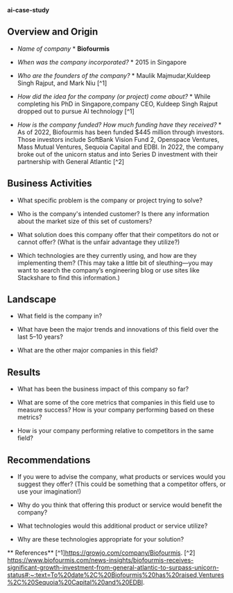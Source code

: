 **ai-case-study**

## Overview and Origin

* *Name of company* * **Biofourmis**

* *When was the company incorporated?* * 2015 in Singapore 

* *Who are the founders of the company?* * Maulik Majmudar,Kuldeep Singh Rajput, and Mark Niu [^1]

* *How did the idea for the company (or project) come about?* * While completing his PhD in Singapore,company CEO, Kuldeep Singh Rajput dropped out to pursue AI technology [^1]
  
* *How is the company funded? How much funding have they received?* * As of 2022, Biofourmis has been funded $445 million through investors. Those investors include SoftBank Vision Fund 2, Openspace Ventures, Mass Mutual Ventures, Sequoia Capital and EDBI. In 2022, the company broke out of the unicorn status and into Series D investment with their partnership with General Atlantic [^2]

## Business Activities

* What specific problem is the company or project trying to solve?

* Who is the company's intended customer? Is there any information about the market size of this set of customers?

* What solution does this company offer that their competitors do not or cannot offer? (What is the unfair advantage they utilize?)

* Which technologies are they currently using, and how are they implementing them? (This may take a little bit of sleuthing&mdash;you may want to search the company’s engineering blog or use sites like Stackshare to find this information.)

## Landscape

* What field is the company in?

* What have been the major trends and innovations of this field over the last 5&ndash;10 years?

* What are the other major companies in this field?

## Results

* What has been the business impact of this company so far?

* What are some of the core metrics that companies in this field use to measure success? How is your company performing based on these metrics?

* How is your company performing relative to competitors in the same field?

## Recommendations

* If you were to advise the company, what products or services would you suggest they offer? (This could be something that a competitor offers, or use your imagination!)

* Why do you think that offering this product or service would benefit the company?

* What technologies would this additional product or service utilize?

* Why are these technologies appropriate for your solution?

** References**
[^1]https://growjo.com/company/Biofourmis. 
[^2] https://www.biofourmis.com/news-insights/biofourmis-receives-significant-growth-investment-from-general-atlantic-to-surpass-unicorn-status#:~:text=To%20date%2C%20Biofourmis%20has%20raised,Ventures%2C%20Sequoia%20Capital%20and%20EDBI.

